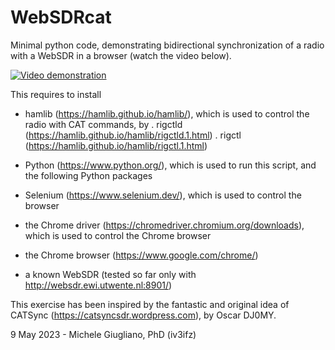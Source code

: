 # WebSDRcat

Minimal python code, demonstrating bidirectional synchronization of a radio with a WebSDR in a browser (watch the video below).

[![Video demonstration](http://img.youtube.com/vi/3LFTDmxrmCY/0.jpg)](http://www.youtube.com/watch?v=3LFTDmxrmCY "Video Demonstration")

This requires to install

- hamlib (https://hamlib.github.io/hamlib/), which is used to control the radio with CAT commands, by
      . rigctld (https://hamlib.github.io/hamlib/rigctld.1.html)
      . rigctl (https://hamlib.github.io/hamlib/rigctl.1.html)

- Python (https://www.python.org/), which is used to run this script, and the following Python packages
- Selenium (https://www.selenium.dev/), which is used to control the browser
- the Chrome driver (https://chromedriver.chromium.org/downloads), which is used to control the Chrome browser
- the Chrome browser (https://www.google.com/chrome/)
- a known WebSDR (tested so far only with http://websdr.ewi.utwente.nl:8901/)


This exercise has been inspired by the fantastic and original idea of CATSync (https://catsyncsdr.wordpress.com), by Oscar DJ0MY.


9 May 2023 - Michele Giugliano, PhD (iv3ifz)
